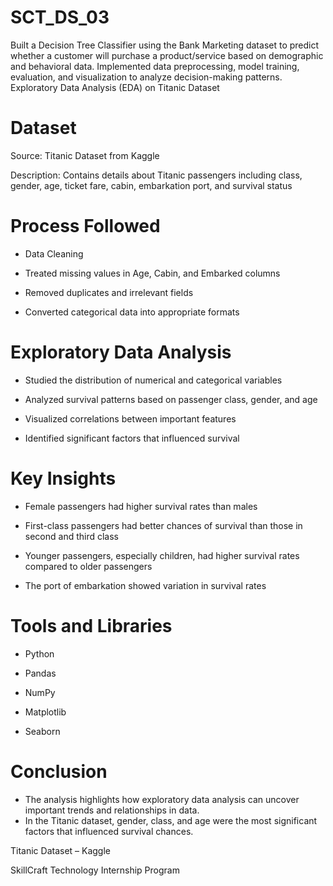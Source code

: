 # SCT_DS_03
Built a Decision Tree Classifier using the Bank Marketing dataset to predict whether a customer will purchase a product/service based on demographic and behavioral data. Implemented data preprocessing, model training, evaluation, and visualization to analyze decision-making patterns.
Exploratory Data Analysis (EDA) on Titanic Dataset

# Dataset 

Source: Titanic Dataset from Kaggle

Description: Contains details about Titanic passengers including class, gender, age, ticket fare, cabin, embarkation port, and survival status

# Process Followed 

- Data Cleaning

- Treated missing values in Age, Cabin, and Embarked columns

- Removed duplicates and irrelevant fields

- Converted categorical data into appropriate formats

# Exploratory Data Analysis

- Studied the distribution of numerical and categorical variables

- Analyzed survival patterns based on passenger class, gender, and age

- Visualized correlations between important features

- Identified significant factors that influenced survival

# Key Insights 

- Female passengers had higher survival rates than males

- First-class passengers had better chances of survival than those in second and third class

- Younger passengers, especially children, had higher survival rates compared to older passengers

- The port of embarkation showed variation in survival rates

# Tools and Libraries 

- Python

- Pandas

- NumPy

- Matplotlib

- Seaborn

# Conclusion 

- The analysis highlights how exploratory data analysis can uncover important trends and relationships in data.
- In the Titanic dataset, gender, class, and age were the most significant factors that influenced survival chances.

 
Titanic Dataset – Kaggle

SkillCraft Technology Internship Program
